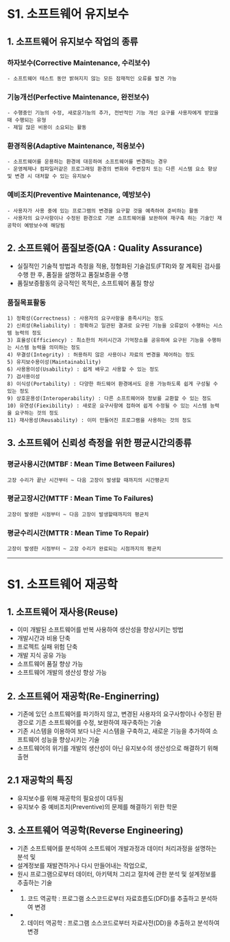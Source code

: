 # S1. 소프트웨어 유지보수
## 1. 소프트웨어 유지보수 작업의 종류
### 하자보수(Corrective Maintenance, 수리보수)
    - 소프트웨어 테스트 동안 밝혀지지 않는 모든 잠재적인 오류를 발견 가능
### 기능개선(Perfective Maintenance, 완전보수)
    - 수행중인 기능의 수정, 새로운기능의 추가, 전반적인 기능 개선 요구를 사용자에게 받았을 때 수행되는 유형
    - 제일 많은 비용이 소요되는 활동
### 환경적응(Adaptive Maintenance, 적응보수)
    - 소프트웨어를 운용하는 환경에 대응하여 소프트웨어를 변경하는 경우
    - 운영체제나 컴파일러같은 프로그래밍 환경의 변화와 주변장치 또는 다른 시스템 요소 향상 및 변경 시 대처할 수 있는 유지보수
### 예비조치(Preventive Maintenance, 예방보수)
    - 사용자가 사용 중에 있는 프로그램의 변경을 요구할 것을 예측하여 준비하는 활동
    - 사용자의 요구사항이나 수정된 환경으로 기본 소프트웨어를 보완하여 재구축 하는 기술인 재공학이 예방보수에 해당됨

## 2. 소프트웨어 품질보증(QA : Quality Assurance)
- 실질적인 기술적 방법과 측정을 적용, 정형화된 기술검토(FTR)와 잘 계획된 검사를 수행 한 후, 품질을 설명하고 품질보증을 수행
- 품질보증활동의 궁극적인 목적은, 소프트웨어 품질 향상
### 품질목표활동
    1) 정확성(Correctness) : 사용자의 요구사항을 충족시키는 정도
    2) 신뢰성(Reliability) : 정확하고 일관된 결과로 요구된 기능을 오류없이 수행하는 시스템 능력의 정도
    3) 효율성(Efficiency) : 최소한의 처리시간과 기억장소를 공유하여 요구된 기능을 수행하는 시스템 능력을 의미하는 정도
    4) 무결성(Integrity) : 허용하지 않은 사용이나 자료의 변경을 제어하는 정도
    5) 유지보수용이성(Maintainability) 
    6) 사용용이성(Usability) : 쉽게 배우고 사용할 수 있는 정도
    7) 검사용이성
    8) 이식성(Portability) : 다양한 하드웨어 환경에서도 운용 가능하도록 쉽게 구성될 수 있는 정도
    9) 상호운용성(Interoperability) : 다른 소프트웨어와 정보를 교환할 수 있는 정도
    10) 유연성(Fiexibility) : 새로운 요구사항에 접하여 쉽게 수정될 수 있는 시스템 능력을 요구하는 것의 정도
    11) 재사용성(Reusability) : 이미 만들어진 프로그램을 사용하는 것의 정도

## 3. 소프트웨어 신뢰성 측정을 위한 평균시간의종류
### 평균사용시간(MTBF : Mean Time Between Failures) 
    고장 수리가 끝난 시간부터 ~ 다음 고장이 발생할 때까지의 시간평균치

### 평균고장시간(MTTF : Mean Time To Failures) 
    고장이 발생한 시점부터 ~ 다음 고장이 발생할때까지의 평균치

### 평균수리시간(MTTR : Mean Time To Repair)
    고장이 발생한 시점부터 ~ 고장 수리가 완료되는 시점까지의 평균치

---
# S1. 소프트웨어 재공학
## 1. 소프트웨어 재사용(Reuse)
- 이미 개발된 소프트웨어를 반복 사용하여 생산성을 향상시키는 방법
- 개발시간과 비용 단축
- 프로젝트 실패 위험 단축
- 개발 지식 공유 가능
- 소프트웨어 품질 향상 가능
- 소프트웨어 개발의 생산성 향상 가능

## 2. 소프트웨어 재공학(Re-Enginerring)
- 기존에 있던 소프트웨어를 파기하지 않고, 변경된 사용자의 요구사항이나 수정된 환경으로 기존 소프트웨어를 수정, 보완하여 재구축하는 기술
- 기존 시스템을 이용하여 보다 나은 시스템을 구축하고, 새로운 기능을 추가하여 소프트웨어 성능을 향상시키는 기술
- 소프트웨어의 위기를 개발의 생산성이 아닌 유지보수의 생산성으로 해결하기 위해 출현

## 2.1 재공학의 특징
- 유지보수를 위해 재공학의 필요성이 대두됨
- 유지보수 중 예비조치(Preventive)의 문제를 해결하기 위한 학문

## 3. 소프트웨어 역공학(Reverse Engineering)
- 기존 소프트웨어를 분석하여 소프트웨어 개발과정과 데이터 처리과정을 설명하는 분석 및 
- 설계정보를 재발견하거나 다시 만들어내는 작업으로, 
- 원시 프로그램으로부터 데이터, 아키텍처 그리고 절차에 관한 분석 및 설계정보를 추출하는 기술
- 1) 코드 역공학 : 프로그램 소스코드로부터 자료흐름도(DFD)를 추출하고 분석하여 변경
- 2) 데이터 역공학 : 프로그램 소스코드로부터 자료사전(DD)을 추출하고 분석하여 변경

























